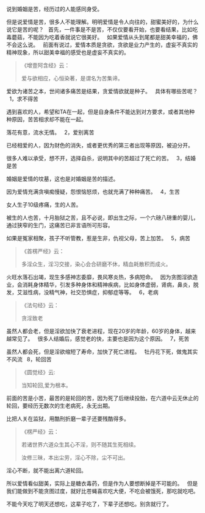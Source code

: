 说到婚姻是苦，经历过的人能感同身受。

但是说爱情是苦，很多人不能理解。明明爱情是令人向往的，甜蜜美好的，为什么说它是苦的呢？
&nbsp;
首先，一件事是不是苦，不仅仅要看开始，也要看结果，比如吃毒蘑菇，不能因为吃着香就说它很美好。
&nbsp;
如果爱情从头到尾都是甜美幸福的，佛不会这么说。
&nbsp;
前面有说过，爱情本质是贪欲，贪欲是业力产生的，虚妄不真实的精神现象，所以甜美幸福的感受也是虚妄不真实的。

> 《增壹阿含经》云：
> 
>  爱与欲相应，心恒染著，是谓名为苦集谛。

爱欲为诸苦之本，世间诸多痛苦是结果，贪爱情欲就是种子。
&nbsp;
具体有哪些苦呢？
&nbsp;
1，求不得苦

遇到喜欢的人，希望和TA在一起，但是自身条件不能达到对方要求，或者其他种种原因，苦苦相求却不能在一起。

落花有意，流水无情。
&nbsp;
2，爱别离苦

已经相爱的人，因为财色的消失，或者更优秀的第三者出现等原因，被迫分开。

很多人难以承受，想不开，选择自杀，说明其中的苦超过了死亡的苦。
&nbsp;
3，结婚是苦

婚姻是爱情的坟墓，这也是对婚姻是苦的描述。

因为爱情充满贪嗔痴慢疑，怨恨恼怒烦，也就充满了种种痛苦。
&nbsp;
4，生苦

女人生子10级疼痛，生的人苦。

被生的人也苦，十月胎狱之苦，且不必说，即出生之际，一个六磅八磅重的婴儿，通过狭窄的生门，这痛苦已非言语所可形容。

如果是冤家相聚，孩子不听管教，惹是生非，仇视父母，苦上加苦。
&nbsp;
5，病苦

> 《首楞严经》云：
> 
> 多淫众生，淫习交接，染心会合研磨不休，精血耗散积而成火。

火旺水落石出竭，现生多感神志委靡，畏风寒炎热，多病短命。
&nbsp;
因为贪图淫欲造业，会消耗身体精华，引发多种身体和精神疾病，比如身体虚弱，肾病，鼻炎，脱发，艾滋性病，没精气神，社交恐惧症，抑郁症等等。
&nbsp;
6，老病

> 《法句经》云：
> 
>  贪淫致老

虽然人都会老，但是淫欲加快了衰老进程，现在20岁的年龄，60岁的身体，越来越常见了。
&nbsp;
很多人结婚后，感觉老的快，主要也是因为这个原因。
&nbsp;
7，死苦

虽然人都会死，但是淫欲缩短了寿命，加快了死亡进程。
&nbsp;
牡丹花下死，做鬼其实不风流
&nbsp;
8，轮回苦

> 《圆觉经》云:
> 
> 当知轮回,爱为根本。

前面的苦是小苦，最苦的是轮回的苦，因为死了后继续投胎，在六道中云无休止的轮回，要经历无数次的生老病死，永无出期。

比把人关在监狱，用酷刑折磨一辈子还要残酷得多。

> 《楞严经》云：
> 
> 若诸世界六道众生其心不淫，则不随其生死相续。
> 
> 汝修三昧，本出尘劳，淫心不除，尘不可出。

淫心不断，就不能出离六道轮回。

所以爱情看似甜美，实际上是糖衣毒药，但是作为人要想断掉是不可能的。
&nbsp;
但是我们能做到不能贪图过度，就好比苍蝇喜欢吃大便，不吃会被饿死，那吃就吃吧。

不能今天吃了明天还想吃，这辈子吃了，下辈子还想吃。别贪就行了。